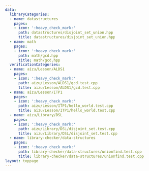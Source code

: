 ```yaml
---
data:
  libraryCategories:
  - name: datastructures
    pages:
    - icon: ':heavy_check_mark:'
      path: datastructures/disjoint_set_union.hpp
      title: datastructures/disjoint_set_union.hpp
  - name: math
    pages:
    - icon: ':heavy_check_mark:'
      path: math/gcd.hpp
      title: math/gcd.hpp
  verificationCategories:
  - name: aizu/Lesson/ALDS1
    pages:
    - icon: ':heavy_check_mark:'
      path: aizu/Lesson/ALDS1/gcd.test.cpp
      title: aizu/Lesson/ALDS1/gcd.test.cpp
  - name: aizu/Lesson/ITP1
    pages:
    - icon: ':heavy_check_mark:'
      path: aizu/Lesson/ITP1/hello_world.test.cpp
      title: aizu/Lesson/ITP1/hello_world.test.cpp
  - name: aizu/Library/DSL
    pages:
    - icon: ':heavy_check_mark:'
      path: aizu/Library/DSL/disjoint_set.test.cpp
      title: aizu/Library/DSL/disjoint_set.test.cpp
  - name: library-checker/data-structures
    pages:
    - icon: ':heavy_check_mark:'
      path: library-checker/data-structures/unionfind.test.cpp
      title: library-checker/data-structures/unionfind.test.cpp
layout: toppage
---
```

